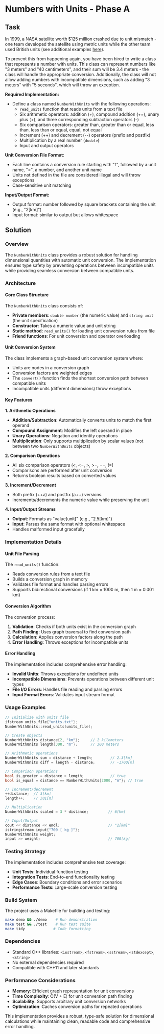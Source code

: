 # Numbers with Units - Phase A

## Task

In 1999, a NASA satellite worth $125 million crashed due to unit mismatch - one team developed the satellite using metric units while the other team used British units (see additional examples [here](http://mentalfloss.com/article/25845/quick-6-six-unit-conversion-disasters)).

To prevent this from happening again, you have been hired to write a class that represents a number with units. This class can represent numbers like "3 meters" and "40 centimeters", and their sum will be 3.4 meters - the class will handle the appropriate conversion. Additionally, the class will not allow adding numbers with incompatible dimensions, such as adding "3 meters" with "5 seconds", which will throw an exception.

**Required Implementation:**
- Define a class named `NumberWithUnits` with the following operations:
  - `read_units` function that reads units from a text file
  - Six arithmetic operators: addition (+), compound addition (+=), unary plus (+), and three corresponding subtraction operators (-)
  - Six comparison operators: greater than, greater than or equal, less than, less than or equal, equal, not equal
  - Increment (++) and decrement (--) operators (prefix and postfix)
  - Multiplication by a real number (`double`)
  - Input and output operators

**Unit Conversion File Format:**
- Each line contains a conversion rule starting with "1", followed by a unit name, "=", a number, and another unit name
- Units not defined in the file are considered illegal and will throw exceptions
- Case-sensitive unit matching

**Input/Output Format:**
- Output format: number followed by square brackets containing the unit (e.g., "2[km]")
- Input format: similar to output but allows whitespace

## Solution

### Overview

The `NumberWithUnits` class provides a robust solution for handling dimensional quantities with automatic unit conversion. The implementation ensures type safety by preventing operations between incompatible units while providing seamless conversion between compatible units.

### Architecture

#### Core Class Structure

The `NumberWithUnits` class consists of:
- **Private members**: `double number` (the numeric value) and `string unit` (the unit specification)
- **Constructor**: Takes a numeric value and unit string
- **Static method**: `read_units()` for loading unit conversion rules from file
- **Friend functions**: For unit conversion and operator overloading

#### Unit Conversion System

The class implements a graph-based unit conversion system where:
- Units are nodes in a conversion graph
- Conversion factors are weighted edges
- The `convert()` function finds the shortest conversion path between compatible units
- Incompatible units (different dimensions) throw exceptions

#### Key Features

**1. Arithmetic Operations**
- **Addition/Subtraction**: Automatically converts units to match the first operand
- **Compound Assignment**: Modifies the left operand in place
- **Unary Operations**: Negation and identity operations
- **Multiplication**: Only supports multiplication by scalar values (not between two `NumberWithUnits` objects)

**2. Comparison Operations**
- All six comparison operators (<, <=, >, >=, ==, !=)
- Comparisons are performed after unit conversion
- Returns boolean results based on converted values

**3. Increment/Decrement**
- Both prefix (++a) and postfix (a++) versions
- Increments/decrements the numeric value while preserving the unit

**4. Input/Output Streams**
- **Output**: Formats as "value[unit]" (e.g., "2.5[km]")
- **Input**: Parses the same format with optional whitespace
- Handles malformed input gracefully

### Implementation Details

#### Unit File Parsing

The `read_units()` function:
- Reads conversion rules from a text file
- Builds a conversion graph in memory
- Validates file format and handles parsing errors
- Supports bidirectional conversions (if 1 km = 1000 m, then 1 m = 0.001 km)

#### Conversion Algorithm

The conversion process:
1. **Validation**: Checks if both units exist in the conversion graph
2. **Path Finding**: Uses graph traversal to find conversion path
3. **Calculation**: Applies conversion factors along the path
4. **Error Handling**: Throws exceptions for incompatible units

#### Error Handling

The implementation includes comprehensive error handling:
- **Invalid Units**: Throws exceptions for undefined units
- **Incompatible Dimensions**: Prevents operations between different unit types
- **File I/O Errors**: Handles file reading and parsing errors
- **Input Format Errors**: Validates input stream format

### Usage Examples

```cpp
// Initialize with units file
ifstream units_file{"units.txt"};
NumberWithUnits::read_units(units_file);

// Create objects
NumberWithUnits distance{2, "km"};     // 2 kilometers
NumberWithUnits length{300, "m"};      // 300 meters

// Arithmetic operations
NumberWithUnits sum = distance + length;        // 2.3[km]
NumberWithUnits diff = length - distance;       // -1700[m]

// Comparison operations
bool is_greater = distance > length;            // true
bool is_equal = distance == NumberWithUnits{2000, "m"}; // true

// Increment/decrement
++distance;  // 3[km]
length++;    // 301[m]

// Multiplication
NumberWithUnits scaled = 3 * distance;         // 6[km]

// Input/Output
cout << distance << endl;                      // "2[km]"
istringstream input{"700 [ kg ]"};
NumberWithUnits weight;
input >> weight;                               // 700[kg]
```

### Testing Strategy

The implementation includes comprehensive test coverage:
- **Unit Tests**: Individual function testing
- **Integration Tests**: End-to-end functionality testing
- **Edge Cases**: Boundary conditions and error scenarios
- **Performance Tests**: Large-scale conversion testing

### Build System

The project uses a Makefile for building and testing:
```bash
make demo && ./demo    # Run demonstration
make test && ./test    # Run test suite
make tidy             # Code formatting
```

### Dependencies

- Standard C++ libraries: `<iostream>`, `<fstream>`, `<sstream>`, `<stdexcept>`, `<string>`
- No external dependencies required
- Compatible with C++11 and later standards

### Performance Considerations

- **Memory**: Efficient graph representation for unit conversions
- **Time Complexity**: O(V + E) for unit conversion path finding
- **Scalability**: Supports arbitrary unit conversion networks
- **Optimization**: Caches conversion paths for repeated operations

This implementation provides a robust, type-safe solution for dimensional calculations while maintaining clean, readable code and comprehensive error handling. 